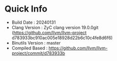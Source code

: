 # Quick Info
* Build Date : 20240131
* Clang Version : ZyC clang version 19.0.0git (https://github.com/llvm/llvm-project d783933bc910ac005e18928d22b6c10c4fe8d6f6)
* Binutils Version : master
* Compiled Based : https://github.com/llvm/llvm-project/commit/d783933b


